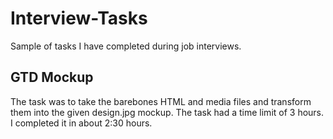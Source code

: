 # Interview-Tasks
Sample of tasks I have completed during job interviews.


## GTD Mockup
The task was to take the barebones HTML and media files and transform them into the given design.jpg mockup. The task had a time limit of 3 hours. I completed it in about 2:30 hours.
